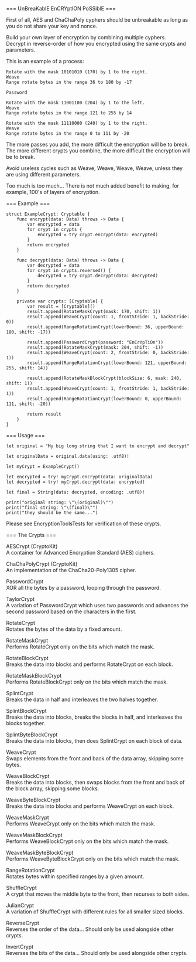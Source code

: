 === UnBreaKablE EnCRYptION PoSSiblE ===

First of all, AES and ChaChaPoly cyphers should be unbreakable as long as you do not share your key and nonce.<br />

Build your own layer of encryption by combining multiple cyphers.<br />
Decrypt in reverse-order of how you encrypted using the same crypts and parameters.<br />

This is an example of a process:<br />

```
Rotate with the mask 10101010 (170) by 1 to the right.
Weave
Range rotate bytes in the range 36 to 180 by -17

Password

Rotate with the mask 11001100 (204) by 1 to the left.
Weave
Range rotate bytes in the range 121 to 255 by 14

Rotate with the mask 11110000 (240) by 1 to the right.
Weave
Range rotate bytes in the range 0 to 111 by -20
```

The more passes you add, the more difficult the encryption will be to break.<br />
The more different crypts you combine, the more difficult the encryption will be to break.<br />

Avoid useless cycles such as Weave, Weave, Weave, Weave, unless they are using different parameters.<br />

Too much is too much... There is not much added benefit to making, for example, 100's of layers of encryption.<br />

=== Example ===

```
struct ExampleCrypt: Cryptable {
    func encrypt(data: Data) throws -> Data {
        var encrypted = data
        for crypt in crypts {
            encrypted = try crypt.encrypt(data: encrypted)
        }
        return encrypted
    }
    
    func decrypt(data: Data) throws -> Data {
        var decrypted = data
        for crypt in crypts.reversed() {
            decrypted = try crypt.decrypt(data: decrypted)
        }
        return decrypted
    }
    
    private var crypts: [Cryptable] {
        var result = [Cryptable]()
        result.append(RotateMaskCrypt(mask: 170, shift: 1))
        result.append(WeaveCrypt(count: 1, frontStride: 1, backStride: 0))
        result.append(RangeRotationCrypt(lowerBound: 36, upperBound: 180, shift: -17))
        
        result.append(PasswordCrypt(password: "EnCrYpTiOn"))
        result.append(RotateMaskCrypt(mask: 204, shift: -1))
        result.append(WeaveCrypt(count: 2, frontStride: 0, backStride: 1))
        result.append(RangeRotationCrypt(lowerBound: 121, upperBound: 255, shift: 14))
        
        result.append(RotateMaskBlockCrypt(blockSize: 6, mask: 240, shift: 1))
        result.append(WeaveCrypt(count: 1, frontStride: 1, backStride: 1))
        result.append(RangeRotationCrypt(lowerBound: 0, upperBound: 111, shift: -20))
        
        return result
    }
}
```

=== Usage ===

```
let original = "My big long string that I want to encrypt and decrypt"

let originalData = original.data(using: .utf8)!

let myCrypt = ExampleCrypt()

let encrypted = try! myCrypt.encrypt(data: originalData)
let decrypted = try! myCrypt.decrypt(data: encrypted)

let final = String(data: decrypted, encoding: .utf8)!

print("original string: \"\(original)\"")
print("final string: \"\(final)\"")
print("they should be the same...")
```


Please see EncryptionToolsTests for verification of these crypts.

=== The Crypts ===

AESCrypt (CryptoKit)<br />
A container for Advanced Encryption Standard (AES) ciphers.<br />

ChaChaPolyCrypt (CryptoKit)<br />
An implementation of the ChaCha20-Poly1305 cipher.<br />

PasswordCrypt<br />
XOR all the bytes by a password, looping through the password.<br />

TaylorCrypt<br />
A variation of PasswordCrypt which uses two passwords and advances the second password based on the characters in the first.<br />

RotateCrypt<br />
Rotates the bytes of the data by a fixed amount.<br />

RotateMaskCrypt<br />
Performs RotateCrypt only on the bits which match the mask.<br />

RotateBlockCrypt<br />
Breaks the data into blocks and performs RotateCrypt on each block.<br />

RotateMaskBlockCrypt<br />
Performs RotateBlockCrypt only on the bits which match the mask.<br />

SplintCrypt<br />
Breaks the data in half and interleaves the two halves together.<br />

SplintBlockCrypt<br />
Breaks the data into blocks, breaks the blocks in half, and interleaves the blocks together.<br />

SplintByteBlockCrypt<br />
Breaks the data into blocks, then does SplintCrypt on each block of data.<br />

WeaveCrypt<br />
Swaps elements from the front and back of the data array, skipping some bytes.<br />

WeaveBlockCrypt<br />
Breaks the data into blocks, then swaps blocks from the front and back of the block array, skipping some blocks.<br />

WeaveByteBlockCrypt<br />
Breaks the data into blocks and performs WeaveCrypt on each block.<br />

WeaveMaskCrypt<br />
Performs WeaveCrypt only on the bits which match the mask.<br />

WeaveMaskBlockCrypt<br />
Performs WeaveBlockCrypt only on the bits which match the mask.<br />

WeaveMaskByteBlockCrypt<br />
Performs WeaveByteBlockCrypt only on the bits which match the mask.<br />

RangeRotationCrypt<br />
Rotates bytes within specified ranges by a given amount.<br />

ShuffleCrypt<br />
A crypt that moves the middle byte to the front, then recurses to both sides.<br />

JulianCrypt<br />
A variation of ShuffleCrypt with different rules for all smaller sized blocks.<br />

ReverseCrypt<br />
Reverses the order of the data... Should only be used alongside other crypts.<br />

InvertCrypt<br />
Reverses the bits of the data... Should only be used alongside other crypts.<br />

